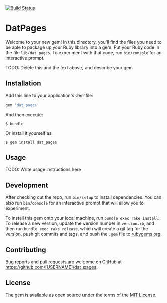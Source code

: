 [![Build Status](https://travis-ci.org/jakesa/dat_pages.svg?branch=master)](https://travis-ci.org/jakesa/dat_pages)

# DatPages

Welcome to your new gem! In this directory, you'll find the files you need to be able to package up your Ruby library into a gem. Put your Ruby code in the file `lib/dat_pages`. To experiment with that code, run `bin/console` for an interactive prompt.

TODO: Delete this and the text above, and describe your gem

## Installation

Add this line to your application's Gemfile:

```ruby
gem 'dat_pages'
```

And then execute:

    $ bundle

Or install it yourself as:

    $ gem install dat_pages

## Usage

TODO: Write usage instructions here

## Development

After checking out the repo, run `bin/setup` to install dependencies. You can also run `bin/console` for an interactive prompt that will allow you to experiment.

To install this gem onto your local machine, run `bundle exec rake install`. To release a new version, update the version number in `version.rb`, and then run `bundle exec rake release`, which will create a git tag for the version, push git commits and tags, and push the `.gem` file to [rubygems.org](https://rubygems.org).

## Contributing

Bug reports and pull requests are welcome on GitHub at https://github.com/[USERNAME]/dat_pages.


## License

The gem is available as open source under the terms of the [MIT License](http://opensource.org/licenses/MIT).


